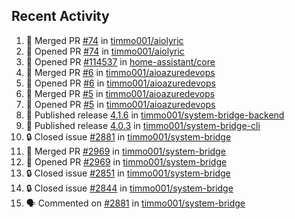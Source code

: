 ## Recent Activity

<!--START_SECTION:activity-->
1. 🎉 Merged PR [#74](https://github.com/timmo001/aiolyric/pull/74) in [timmo001/aiolyric](https://github.com/timmo001/aiolyric)
2. 💪 Opened PR [#74](https://github.com/timmo001/aiolyric/pull/74) in [timmo001/aiolyric](https://github.com/timmo001/aiolyric)
3. 💪 Opened PR [#114537](https://github.com/home-assistant/core/pull/114537) in [home-assistant/core](https://github.com/home-assistant/core)
4. 🎉 Merged PR [#6](https://github.com/timmo001/aioazuredevops/pull/6) in [timmo001/aioazuredevops](https://github.com/timmo001/aioazuredevops)
5. 💪 Opened PR [#6](https://github.com/timmo001/aioazuredevops/pull/6) in [timmo001/aioazuredevops](https://github.com/timmo001/aioazuredevops)
6. 🎉 Merged PR [#5](https://github.com/timmo001/aioazuredevops/pull/5) in [timmo001/aioazuredevops](https://github.com/timmo001/aioazuredevops)
7. 💪 Opened PR [#5](https://github.com/timmo001/aioazuredevops/pull/5) in [timmo001/aioazuredevops](https://github.com/timmo001/aioazuredevops)
8. 🚀 Published release [4.1.6](https://github.com/4.1.6) in [timmo001/system-bridge-backend](https://github.com/timmo001/system-bridge-backend)
9. 🚀 Published release [4.0.3](https://github.com/4.0.3) in [timmo001/system-bridge-cli](https://github.com/timmo001/system-bridge-cli)
10. 🔒 Closed issue [#2881](https://github.com/timmo001/system-bridge/issues/2881) in [timmo001/system-bridge](https://github.com/timmo001/system-bridge)
11. 🎉 Merged PR [#2969](https://github.com/timmo001/system-bridge/pull/2969) in [timmo001/system-bridge](https://github.com/timmo001/system-bridge)
12. 💪 Opened PR [#2969](https://github.com/timmo001/system-bridge/pull/2969) in [timmo001/system-bridge](https://github.com/timmo001/system-bridge)
13. 🔒 Closed issue [#2851](https://github.com/timmo001/system-bridge/issues/2851) in [timmo001/system-bridge](https://github.com/timmo001/system-bridge)
14. 🔒 Closed issue [#2844](https://github.com/timmo001/system-bridge/issues/2844) in [timmo001/system-bridge](https://github.com/timmo001/system-bridge)
15. 🗣 Commented on [#2881](https://github.com/timmo001/system-bridge/issues/2881) in [timmo001/system-bridge](https://github.com/timmo001/system-bridge)
<!--END_SECTION:activity-->
